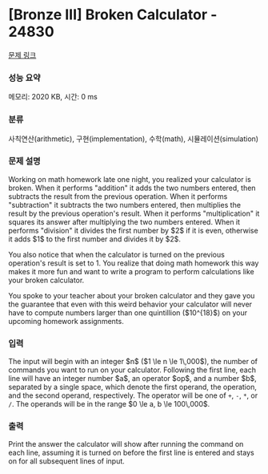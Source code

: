 # [Bronze III] Broken Calculator - 24830 

[문제 링크](https://www.acmicpc.net/problem/24830) 

### 성능 요약

메모리: 2020 KB, 시간: 0 ms

### 분류

사칙연산(arithmetic), 구현(implementation), 수학(math), 시뮬레이션(simulation)

### 문제 설명

<p>Working on math homework late one night, you realized your calculator is broken. When it performs "addition" it adds the two numbers entered, then subtracts the result from the previous operation. When it performs "subtraction" it subtracts the two numbers entered, then multiplies the result by the previous operation's result. When it performs "multiplication" it squares its answer after multiplying the two numbers entered. When it performs "division" it divides the first number by $2$ if it is even, otherwise it adds $1$ to the first number and divides it by $2$.</p>

<p>You also notice that when the calculator is turned on the previous operation's result is set to 1.  You realize that doing math homework this way makes it more fun and want to write a program to perform calculations like your broken calculator.</p>

<p>You spoke to your teacher about your broken calculator and they gave you the guarantee that even with this weird behavior your calculator will never have to compute numbers larger than one quintillion ($10^{18}$) on your upcoming homework assignments.</p>

### 입력 

 <p>The input will begin with an integer $n$ ($1 \le n \le 1\,000$), the number of commands you want to run on your calculator. Following the first line, each line will have an integer number $a$, an operator $op$, and a number $b$, separated by a single space, which denote the first operand, the operation, and the second operand, respectively. The operator will be one of <code>+</code>, <code>-</code>, <code>*</code>, or <code>/</code>. The operands will be in the range $0 \le a, b \le 100\,000$.</p>

### 출력 

 <p>Print the answer the calculator will show after running the command on each line, assuming it is turned on before the first line is entered and stays on for all subsequent lines of input.</p>

